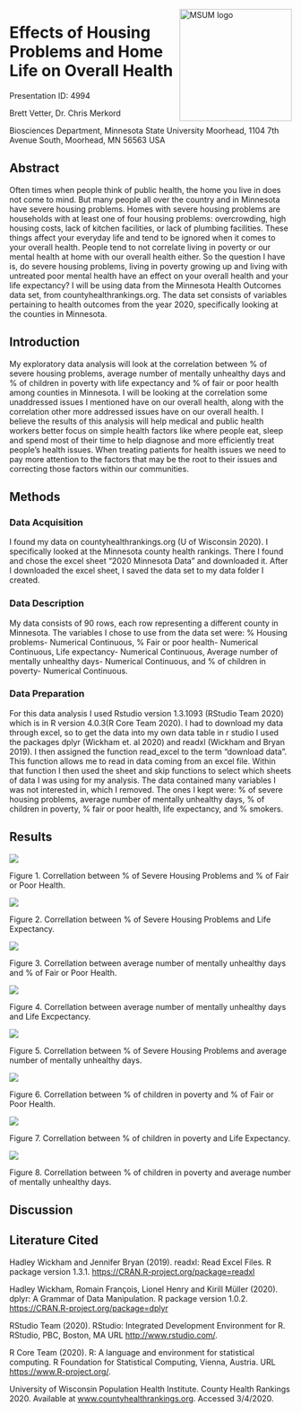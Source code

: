 
<img
src="https://www2.mnstate.edu/uploadedImages/Content/Marketing/logos/MSUM_Signature_Vert_Color.jpg" alt="MSUM logo" width="200" style="float:right">

# Effects of Housing Problems and Home Life on Overall Health

Presentation ID: 4994

Brett Vetter, Dr. Chris Merkord

Biosciences Department, Minnesota State University Moorhead, 1104 7th
Avenue South, Moorhead, MN 56563 USA

## Abstract

Often times when people think of public health, the home you live in
does not come to mind. But many people all over the country and in
Minnesota have severe housing problems. Homes with severe housing
problems are households with at least one of four housing problems:
overcrowding, high housing costs, lack of kitchen facilities, or lack of
plumbing facilities. These things affect your everyday life and tend to
be ignored when it comes to your overall health. People tend to not
correlate living in poverty or our mental health at home with our
overall health either. So the question I have is, do severe housing
problems, living in poverty growing up and living with untreated poor
mental health have an effect on your overall health and your life
expectancy? I will be using data from the Minnesota Health Outcomes data
set, from countyhealthrankings.org. The data set consists of variables
pertaining to health outcomes from the year 2020, specifically looking
at the counties in Minnesota.

## Introduction

My exploratory data analysis will look at the correlation between % of
severe housing problems, average number of mentally unhealthy days and %
of children in poverty with life expectancy and % of fair or poor health
among counties in Minnesota. I will be looking at the correlation some
unaddressed issues I mentioned have on our overall health, along with
the correlation other more addressed issues have on our overall health.
I believe the results of this analysis will help medical and public
health workers better focus on simple health factors like where people
eat, sleep and spend most of their time to help diagnose and more
efficiently treat people’s health issues. When treating patients for
health issues we need to pay more attention to the factors that may be
the root to their issues and correcting those factors within our
communities.

## Methods

### Data Acquisition

I found my data on countyhealthrankings.org (U of Wisconsin 2020). I
specifically looked at the Minnesota county health rankings. There I
found and chose the excel sheet “2020 Minnesota Data” and downloaded it.
After I downloaded the excel sheet, I saved the data set to my data
folder I created.

### Data Description

My data consists of 90 rows, each row representing a different county in
Minnesota. The variables I chose to use from the data set were: %
Housing problems- Numerical Continuous, % Fair or poor health- Numerical
Continuous, Life expectancy- Numerical Continuous, Average number of
mentally unhealthy days- Numerical Continuous, and % of children in
poverty- Numerical Continuous.

### Data Preparation

For this data analysis I used Rstudio version 1.3.1093 (RStudio Team
2020) which is in R version 4.0.3(R Core Team 2020). I had to download
my data through excel, so to get the data into my own data table in r
studio I used the packages dplyr (Wickham et. al 2020) and readxl
(Wickham and Bryan 2019). I then assigned the function read\_excel to
the term “download data”. This function allows me to read in data coming
from an excel file. Within that function I then used the sheet and skip
functions to select which sheets of data I was using for my analysis.
The data contained many variables I was not interested in, which I
removed. The ones I kept were: % of severe housing problems, average
number of mentally unhealthy days, % of children in poverty, % fair or
poor health, life expectancy, and % smokers.

## Results

![](README_files/figure-gfm/unnamed-chunk-2-1.png)<!-- -->

Figure 1. Correllation between % of Severe Housing Problems and % of
Fair or Poor Health.

![](README_files/figure-gfm/unnamed-chunk-3-1.png)<!-- -->

Figure 2. Correllation between % of Severe Housing Problems and Life
Expectancy.

![](README_files/figure-gfm/unnamed-chunk-4-1.png)<!-- -->

Figure 3. Correllation between average number of mentally unhealthy days
and % of Fair or Poor Health.

![](README_files/figure-gfm/unnamed-chunk-5-1.png)<!-- -->

Figure 4. Correllation between average number of mentally unhealthy days
and Life Excpectancy.

![](README_files/figure-gfm/unnamed-chunk-6-1.png)<!-- -->

Figure 5. Correllation between % of Severe Housing Problems and average
number of mentally unhealthy days.

![](README_files/figure-gfm/unnamed-chunk-7-1.png)<!-- -->

Figure 6. Correllation between % of children in poverty and % of Fair or
Poor Health.

![](README_files/figure-gfm/unnamed-chunk-8-1.png)<!-- -->

Figure 7. Correllation between % of children in poverty and Life
Expectancy.

![](README_files/figure-gfm/unnamed-chunk-9-1.png)<!-- -->

Figure 8. Correllation between % of children in poverty and average
number of mentally unhealthy days.

## Discussion

## Literature Cited

Hadley Wickham and Jennifer Bryan (2019). readxl: Read Excel Files. R
package version 1.3.1. <https://CRAN.R-project.org/package=readxl>

Hadley Wickham, Romain François, Lionel Henry and Kirill Müller (2020).
dplyr: A Grammar of Data Manipulation. R package version 1.0.2.
<https://CRAN.R-project.org/package=dplyr>

RStudio Team (2020). RStudio: Integrated Development Environment for R.
RStudio, PBC, Boston, MA URL <http://www.rstudio.com/>.

R Core Team (2020). R: A language and environment for statistical
computing. R Foundation for Statistical Computing, Vienna, Austria. URL
<https://www.R-project.org/>.

University of Wisconsin Population Health Institute. County Health
Rankings 2020. Available at www.countyhealthrankings.org. Accessed
3/4/2020.
